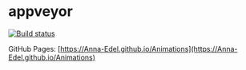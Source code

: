 # appveyor

[![Build status](https://ci.appveyor.com/api/projects/status/u5nbb5ecfvnojbux?svg=true)](https://ci.appveyor.com/project/Anna-Edel/animations)


GitHub Pages: [https://Anna-Edel.github.io/Animations](https://Anna-Edel.github.io/Animations)




